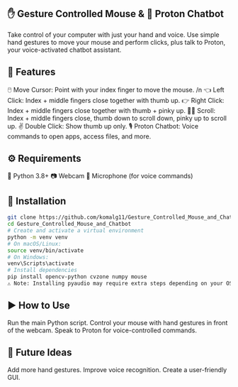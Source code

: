 ## ✋ Gesture Controlled Mouse & 🤖 Proton Chatbot
Take control of your computer with just your hand and voice. Use simple hand gestures to move your mouse and perform clicks, plus talk to Proton, your voice-activated chatbot assistant.

## 🚩 Features
🖱️ Move Cursor: Point with your index finger to move the mouse. /n
👈 Left Click: Index + middle fingers close together with thumb up.
👉 Right Click: Index + middle fingers close together with thumb + pinky up.
🔽🔼 Scroll: Index + middle fingers close, thumb down to scroll down, pinky up to scroll up.
✌️ Double Click: Show thumb up only.
🎙️ Proton Chatbot: Voice commands to open apps, access files, and more.

## ⚙️ Requirements
🐍 Python 3.8+
📷 Webcam
🎤 Microphone (for voice commands)

## 🚀 Installation
```bash
git clone https://github.com/komalg11/Gesture_Controlled_Mouse_and_Chatbot.git
cd Gesture_Controlled_Mouse_and_Chatbot
# Create and activate a virtual environment
python -m venv venv
# On macOS/Linux:
source venv/bin/activate
# On Windows:
venv\Scripts\activate
# Install dependencies
pip install opencv-python cvzone numpy mouse
⚠️ Note: Installing pyaudio may require extra steps depending on your OS.
```

## ▶️ How to Use
Run the main Python script.
Control your mouse with hand gestures in front of the webcam.
Speak to Proton for voice-controlled commands.

## 🌱 Future Ideas
Add more hand gestures.
Improve voice recognition.
Create a user-friendly GUI.


